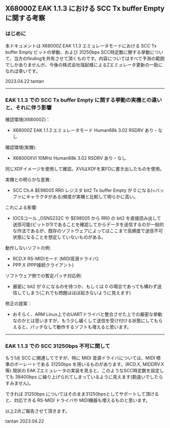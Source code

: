 ## X68000Z EAK 1.1.3 における SCC Tx buffer Empty に関する考察

### はじめに

本ドキュメントは X68000Z EAK 1.1.3 エミュレータモードにおける SCC Tx buffer Empty ビットの挙動、および 31250bps SCC時定数に関する挙動について、当方のfindingを共有させて頂くものです。内容についてはすべて予測の範囲でしかありませんが、今後の株式会社瑞起様によるZエミュレータ更新の一助になれば幸いです。

2023.04.22 tantan

---

### EAK 1.1.3 での SCC Tx buffer Empty に関する挙動の実機との違いと、それに伴う影響

確認環境(X68000Z)：
- X68000Z EAK 1.1.3 エミュレータモード Human68k 3.02 RSDRV あり・なし

確認環境(実機):
- X68000XVI 10MHz Human68k 3.02 RSDRV あり・なし

同じXDFイメージを使用して確認。XVIはXDFを実FDに書き出したものを使用。


実機との明らかな差異:
- SCC Ch.A $E98005 RR0 レジスタ bit2 Tx buffer Empty が 0 になる(=バッファにキャラクタがある)頻度が実機と比較して明らかに高い。

これによる影響:
- IOCSコール _OSNS232C や $E98005 から RR0 の bit2 を直接読み出して送信可能(ビットが1)であることを確認してからデータを送信するのが一般的な作法であるが、既存のソフトウェアによってはここまで高頻度で送信不可状態になることを想定していないものがある。

動作しないソフトの例:
- RCD.X RS-MIDIモード (MIDI音源ドライバ)
- PPP.X (PPP接続クライアント)

ソフトウェア側での暫定パッチ対応例:
- 厳密に bit2 が 0 になるのを待つか、もしくは 0 の場合であっても構わず送信してしまう(これでも問題はほぼ起きないように見えます)

修正の提案：
- おそらく、ARM Linux上でのUARTドライバと整合させた上での厳密な挙動なのかとは思いますが、もう少し緩くして送信を受け付ける状態にしてもらえると、パッチなしで動作するソフトも増えると思います。

---

### EAK 1.1.3 での SCC 31250bps 不可に関して

もう1点 SCC に関連してですが、特に MIDI 音源ドライバについては、MIDI 標準のボーレートである 31250bps を用いるものがあります。(RCD.X, MIDDRV.X等)
現状の EAK Zエミュレータの実装を見ると、このようなSCC時定数を設定しても 38400bps に繰り上げられてしまっているように見えます(勘違いでしたらすみません)。

できれば 31250bps についてはそのまま31250bpsとしてサポートして頂けると、対応できる RS-MIDI ドライバや MIDI機器も増えるものと思います。


以上2点ご報告させて頂きます。

tantan 2023.04.22